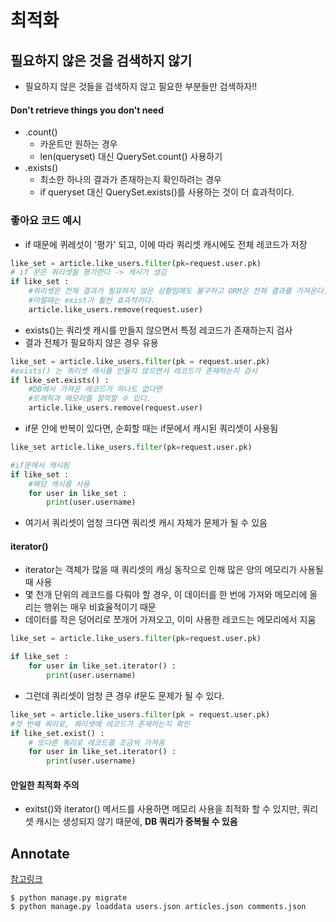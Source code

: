 # 최적화

## 필요하지 않은 것을 검색하지 않기 

- 필요하지 않은 것들을 검색하지 않고 필요한 부분들만 검색하자!! 

#### Don't retrieve things you don't need

- .count()
  - 카운트만 원하는 경우
  - len(queryset) 대신 QuerySet.count() 사용하기
- .exists()
  - 최소한 하나의 결과가 존재하는지 확인하려는 경우
  - if queryset 대신 QuerySet.exists()를 사용하는 것이 더 효과적이다. 



### 좋아요 코드 예시

- if 때문에 퀴레섯이 '평가' 되고, 이에 따라 쿼리셋 캐시에도 전체 레코드가 저장

```python
like_set = article.like_users.filter(pk=request.user.pk)
# if 문은 쿼리셋을 평가한다 -> 캐시가 생김 
if like_set :
    #쿼리셋은 전체 결과가 필요하지 않은 상황임에도 불구하고 ORM은 전체 결과를 가져온다. 
    #이럴때는 exist가 훨씬 효과적이다. 
    article.like_users.remove(request.user)
```

- exists()는 쿼리셋 캐시를 만들지 않으면서 특정 레코드가 존재하는지 검사
- 결과 전체가 필요하지 않은 경우 유용

```python
like_set = article.like_users.filter(pk = request.user.pk)
#exists() 는 쿼리셋 캐시를 만들지 않으면서 레코드가 존재하는지 검사
if like_set.exists() :
    #DB에서 가져온 레코드가 하나도 없다면
    #트래픽과 메모리를 절약할 수 있다.
    article.like_users.remove(request.user)
```

- if문 안에 반복이 있다면, 순회할 때는 if문에서 캐시된 쿼리셋이 사용됨

```python
like_set article.like_users.filter(pk=request.user.pk)

#if문에서 캐시됨 
if like_set : 
    #해당 캐시를 사용 
    for user in like_set :
        print(user.username)
```

- 여기서 쿼리셋이 엄청 크다면 쿼리셋 캐시 자체가 문제가 될 수 있음 

#### iterator() 

- iterator는 객체가 많을 때 쿼리셋의 캐싱 동작으로 인해 많은 양의 메모리가 사용될 때 사용
- 몇 천개 단위의 레코드를 다뤄야 할 경우, 이 데이터를 한 번에 가져와 메모리에 올리는 행위는 매우 비효율적이기 때문
- 데이터를 작은 덩어리로 쪼개어 가져오고, 이미 사용한 레코드는 메모리에서 지움

```python
like_set = article.like_users.filter(pk=request.user.pk)

if like_set :
    for user in like_set.iterator() :
        print(user.username)
```

- 그런데 쿼리셋이 엄청 큰 경우 if문도 문제가 될 수 있다.

```python
like_set = article.like_users.filter(pk = request.user.pk)
#첫 번째 쿼리로, 쿼리셋에 레코드가 존재하는지 확인
if like_set.exist() : 
    # 또다른 쿼리로 레코드를 조금씩 가져옴
    for user in like_set.iterator() :
        print(user.username)
```



#### 안일한 최적화 주의

- exitst()와 iterator() 메서드를 사용하면 메모리 사용을 최적화 할 수 있지만, 쿼리셋 캐시는 생성되지 않기 때문에, **DB 쿼리가 중복될 수 있음** 



## Annotate

[참고링크](https://github.com/holawan/SQL/tree/master/Improve_query)

```shell
$ python manage.py migrate
$ python manage.py loaddata users.json articles.json comments.json
```

